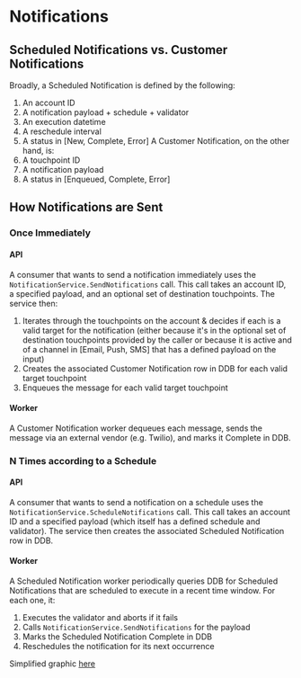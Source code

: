 # Notifications

## Scheduled Notifications vs. Customer Notifications
Broadly, a Scheduled Notification is defined by the following:
1. An account ID
2. A notification payload + schedule + validator
3. An execution datetime
4. A reschedule interval
5. A status in [New, Complete, Error]
A Customer Notification, on the other hand, is:
1. A touchpoint ID
2. A notification payload
3. A status in [Enqueued, Complete, Error]

## How Notifications are Sent

### Once Immediately

#### API
A consumer that wants to send a notification immediately uses the `NotificationService.SendNotifications` call. This call takes an account ID, a specified payload, and an optional set of destination touchpoints. The service then:
1. Iterates through the touchpoints on the account & decides if each is a valid target for the notification (either because it's in the optional set of destination touchpoints provided by the caller or because it is active and of a channel in [Email, Push, SMS] that has a defined payload on the input)
2. Creates the associated Customer Notification row in DDB for each valid target touchpoint
3. Enqueues the message for each valid target touchpoint

#### Worker
A Customer Notification worker dequeues each message, sends the message via an external vendor (e.g. Twilio), and marks it Complete in DDB.

### N Times according to a Schedule

#### API
A consumer that wants to send a notification on a schedule uses the `NotificationService.ScheduleNotifications` call. This call takes an account ID and a specified payload (which itself has a defined schedule and validator). The service then creates the associated Scheduled Notification row in DDB.

#### Worker
A Scheduled Notification worker periodically queries DDB for Scheduled Notifications that are scheduled to execute in a recent time window. For each one, it:
1. Executes the validator and aborts if it fails
2. Calls `NotificationService.SendNotifications` for the payload
3. Marks the Scheduled Notification Complete in DDB
4. Reschedules the notification for its next occurrence

Simplified graphic [here](https://docs.google.com/document/d/1wKeu53x9XUKtfDb9sK3mj56obMkpg7Ibi-aMghkdmNc/edit?usp=sharing)
